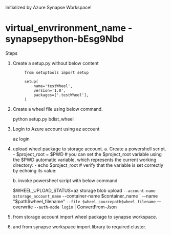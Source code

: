 Initialized by Azure Synapse Workspace!

# virtual_envrironment_name - synapsepython-bEsg9Nbd

Steps 
1. Create a setup.py without below content

            from setuptools import setup

            setup(
                name='testWheel',
                version='1.0',
                packages=['.testWheel'],
            )

2. Create a wheel file using below command.

    python setup.py bdist_wheel


3. Login to Azure account using az account

    az login
    
3. upload wheel package to storage account.
    a. Create a powershell script.
        - $project_root = $PWD  # you can set the $project_root variable using the $PWD automatic variable, which represents the current working directory:
        - echo $project_root   # verify that the variable is set correctly by echoing its value:

    b. invoke powersheel script with below command

    $WHEEL_UPLOAD_STATUS=az storage blob upload `
    --account-name $storage_account_name `
    --container-name $container_name `
    --name "$path$wheel_filename" `
    --file $wheel_sourcepath$wheel_filename `
    --overwrite `
    --auth-mode login `
    | ConvertFrom-Json


4. from storage account import wheel package to synapse workspace.
5. and from synapse workspace import library to required cluster.


